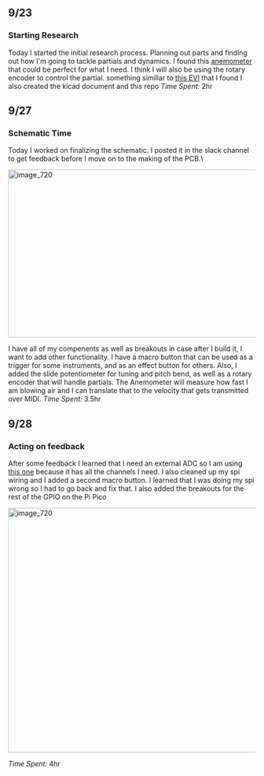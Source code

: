 ## 9/23
### Starting Research
Today I started the initial research process. Planning out parts and finding out how I'm going to tackle partials and dynamics.
I found this [anemometer](https://moderndevice.com/products/wind-sensor) that could be perfect for what I need. I think I will also be using the rotary encoder to control the partial. something simillar to [this EVI](https://berglundinstruments.com/nuevi-trumpet-horn-tuba-fingering-instrument/) that I found
I also created the kicad document and this repo
*Time Spent:* 2hr

## 9/27
### Schematic Time
Today I worked on finalizing the schematic. I posted it in the slack channel to get feedback before I move on to the making of the PCB.\

<img width="720" height="341" alt="image_720" src="https://github.com/user-attachments/assets/2701ca05-c274-4f45-8e1f-a2893895d355" />

I have all of my compenents as well as breakouts in case after I build it, I want to add other functionality.
I have a macro button that can be used as a trigger for some instruments, and as an effect button for others.
Also, I added the slide potentiometer for tuning and pitch bend, as well as a rotary encoder that will handle partials.
The Anemometer will measure how fast I am blowing air and I can translate that to the velocity that gets transmitted over MIDI.
*Time Spent:* 3.5hr

## 9/28
### Acting on feedback

After some feedback I learned that I need an external ADC so I am using [this one](https://www.adafruit.com/product/856?srsltid=AfmBOoqUDW9lRRgYDhqV9-GxvOzXFku9BKXl2naoguj5eppcnvzZRftK) because it has all the channels I need. I also cleaned up my spi wiring and I added a second macro button.
I learned that I was doing my spi wrong so I had to go back and fix that. I also added the breakouts for the rest of the GPIO on the Pi Pico

<img width="719" height="497" alt="image_720" src="https://github.com/user-attachments/assets/f0096611-a472-4240-b529-b03618de0f42" />

*Time Spent:* 4hr
